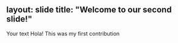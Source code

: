 layout: slide
title: "Welcome to our second slide!"
---
Your text
Hola! This was my first contribution
